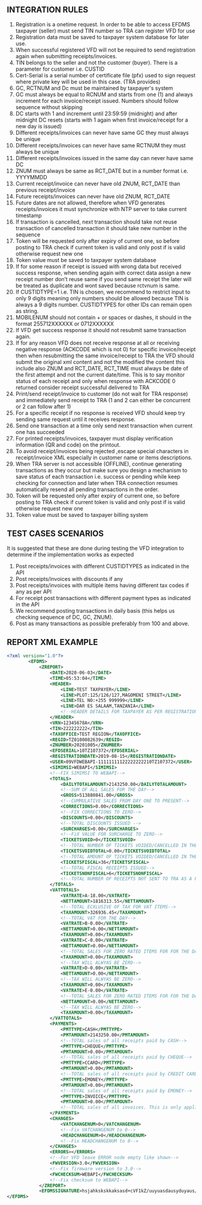 ## INTEGRATION RULES
1. Registration is a onetime request. In order to be able to access EFDMS taxpayer (seller)
   must send TIN number so TRA can register VFD for use
2. Registration data must be saved to taxpayer system database for later use.
3. When successful registered VFD will not be required to send registration again when
   submitting receipts/invoices.
4. TIN belongs to the seller and not the customer (buyer). There is a parameter for customer
   i.e. CUSTID
5. Cert-Serial is a serial number of certificate file (pfx) used to sign request where private key
   will be used in this case. (TRA provides)
6. GC, RCTNUM and Dc must be maintained by taxpayer's system
7. GC must always be equal to RCNUM and starts from one (1) and always increment for
   each invoice/receipt issued. Numbers should follow sequence without skipping
8. DC starts with 1 and increment until 23:59:59 (midnight) and after midnight DC resets
   (starts with 1 again when first invoice/receipt for a new day is issued)
9. Different receipts/invoices can never have same GC they must always be unique
10. Different receipts/invoices can never have same RCTNUM they must always be unique
11. Different receipts/invoices issued in the same day can never have same DC
12. ZNUM must always be same as RCT_DATE but in a number format i.e. YYYYMMDD
13. Current receipt/invoice can never have old ZNUM, RCT_DATE than previous
    receipt/invoice
14. Future receipts/invoices can never have old ZNUM, RCT_DATE
15. Future dates are not allowed, therefore when VFD generates receipts/invoices it must
    synchronize with NTP server to take current timestamp
16. If transaction is cancelled, next transaction should take not reuse transaction of cancelled
    transaction it should take new number in the sequence
17. Token will be requested only after expiry of current one, so before posting to TRA check
    if current token is valid and only post if is valid otherwise request new one
18. Token value must be saved to taxpayer system database
19. If for some reason if receipt is issued with wrong data but received success response,
    when sending again with correct data assign a new receipt number don’t reuse same if
    you send same receipt the later will be treated as duplicate and wont saved because
    rctvnum is same.
20. If CUSTIDTYPE=1 i.e. TIN is chosen, we recommend to restrict input to only 9 digits
    meaning only numbers should be allowed because TIN is always a 9 digits number.
    CUSTIDTYPES for other IDs can remain open as string.
21. MOBILENUM should not contain + or spaces or dashes, it should in the format
    255712XXXXXX or 0712XXXXXX
22. If VFD get success response it should not resubmit same transaction again.
23. If for any reason VFD does not receive response at all or receiving negative response
    (ACKCODE which is not 0) for specific invoice/receipt then when resubmitting the same
    invoice/receipt to TRA the VFD should submit the original xml content and not the modified
    the content this include also ZNUM and RCT_DATE, RCT_TIME must always be date of
    the first attempt and not the current date/time. This is to say monitor status of each receipt
    and only when response with ACKCODE 0 returned consider receipt successful delivered
    to TRA
24. Print/send receipt/invoice to customer (do not wait for TRA response) and immediately
    send receipt to TRA (1 and 2 can either be concurrent or 2 can follow after 1)
25. For a specific receipt if no response is received VFD should keep try sending same request
    until it receives response.
26. Send one transaction at a time only send next transaction when current one has
    succeeded
27. For printed receipts/invoices, taxpayer must display verification information (QR and code)
    on the printout.
28. To avoid receipt/invoices being rejected ,escape special characters in receipt/invoice XML
    especially in customer name or items descriptions.
29. When TRA server is not accessible (OFFLINE), continue generating transactions as they
    occur but make sure you design a mechanism to save status of each transaction i.e.
    success or pending while keep checking for connection and later when TRA connection
    resumes automatically resend all pending transactions in the order.
30. Token will be requested only after expiry of current one, so before posting to TRA check
    if current token is valid and only post if is valid otherwise request new one
31. Token value must be saved to taxpayer billing system


## TEST CASES SCENARIOS
It is suggested that these are done during testing the VFD integration to determine if the implementation works as expected

1. Post receipts/invoices with different CUSTIDTYPES as indicated in the API
2. Post receipts/invoices with discounts if any
3. Post receipts/invoices with multiple items having different tax codes if any as per API
4. For receipt post transactions with different payment types as indicated in the API
5. We recommend posting transactions in daily basis (this helps us checking sequence of
   DC, GC, ZNUM).
6. Post as many transactions as possible preferably from 100 and above.



## REPORT XML EXAMPLE
```xml
<?xml version="1.0"?>
		<EFDMS>
			<ZREPORT>
				<DATE>2020-06-03</DATE>
				<TIME>05:53:04</TIME>
				<HEADER>
					<LINE>TEST TAXPAYER</LINE>
					<LINE>PLOT:125/126/127,MAGOMENI STREET</LINE>
					<LINE>TEL NO:+255 999999</LINE>
					<LINE>DAR ES SALAAM,TANZANIA</LINE>
					<!--HEADER DETAILS FOR TAXPAYER AS PER REGISTRATION ACKNOWLEDGEMNT-->
				</HEADER>
				<VRN>12345678A</VRN>
				<TIN>222222222</TIN>
				<TAXOFFICE>TEST REGION</TAXOFFICE>
				<REGID>TZ0100082639</REGID>
				<ZNUMBER>20201005</ZNUMBER>
				<EFDSERIAL>10TZ107372</EFDSERIAL>
				<REGISTRATIONDATE>2019-08-15</REGISTRATIONDATE>
				<USER>09VFDWEBAPI-11111111122222222210TZ107372</USER>
				<SIMIMSI>WEBAPI</SIMIMSI>
				<!--FIX SIMIMSI TO WEBAPI-->
				<TOTALS>
                    <DAILYTOTALAMOUNT>2143250.00</DAILYTOTALAMOUNT>
                    <!--SUM OF ALL SALES FOR THE DAY-->
                    <GROSS>513880841.00</GROSS>
                    <!--CUMMULATIVE SALES FROM DAY ONE TO PRESENT-->
                    <CORRECTIONS>0.00</CORRECTIONS>
                    <!--FIX CORRECTIONS TO ZERO-->
                    <DISCOUNTS>0.00</DISCOUNTS>
                    <!--TOTAL DISCOUNTS ISSUED -->
                    <SURCHARGES>0.00</SURCHARGES>
                    <!--FiX VALUE FOR SURCHARGE TO ZERO-->
                    <TICKETSVOID>0</TICKETSVOID>
                    <!--TOTAL NUMBER OF TICKETS VOIDED/CANCELLED IN THE SYSTEM AND THEREFORE NOT SENT TO TRA. -->
                    <TICKETSVOIDTOTAL>0.00</TICKETSVOIDTOTAL>
                    <!--TOTAL AMOUNT OF TICKETS VOIDED/CANCELLED IN THE SYSTEM AND THEREFORE NOT SENT TO TRA. -->
                    <TICKETSFISCAL>36</TICKETSFISCAL>
                    <!--TOTAL FISCAL RECEIPTS ISSUED-->
                    <TICKETSNONFISCAL>6</TICKETSNONFISCAL>
                    <!--TOTAL NUMBER OF RECEIPTS NOT SENT TO TRA AS A RESULT OF VOID/CANCEL -->
				</TOTALS>
				<VATTOTALS>
                    <VATRATE>A-18.00</VATRATE>
                    <NETTAMOUNT>1816313.55</NETTAMOUNT>
                    <!--TOTAL ECXLUSIVE OF TAX FOR VAT ITEMS-->
                    <TAXAMOUNT>326936.45</TAXAMOUNT>
                    <!--TOTAL VAT FOR THE DAY-->
                    <VATRATE>B-0.00</VATRATE>
                    <NETTAMOUNT>0.00</NETTAMOUNT>
                    <TAXAMOUNT>0.00</TAXAMOUNT>
                    <VATRATE>C-0.00</VATRATE>
                    <NETTAMOUNT>0.00</NETTAMOUNT>
                    <!--TOTAL SALES FOR ZERO RATED ITEMS FOR FOR THE DAY-->
                    <TAXAMOUNT>0.00</TAXAMOUNT>
                    <!--TAX WILL ALWYAS BE ZERO-->
                    <VATRATE>D-0.00</VATRATE>
                    <NETTAMOUNT>0.00</NETTAMOUNT>
                    <!--TAX WILL ALWYAS BE ZERO-->
                    <TAXAMOUNT>0.00</TAXAMOUNT>
                    <VATRATE>E-0.00</VATRATE>
                    <!--TOTAL SALES FOR ZERO RATED ITEMS FOR FOR THE DAY-->
                    <NETTAMOUNT>0.00</NETTAMOUNT>
                    <!--TAX WILL ALWYAS BE ZERO-->
                    <TAXAMOUNT>0.00</TAXAMOUNT>
				</VATTOTALS>
				<PAYMENTS>
                    <PMTTYPE>CASH</PMTTYPE>
                    <PMTAMOUNT>2143250.00</PMTAMOUNT>
                    <!--TOTAL sales of all receipts paid by CASH-->
                    <PMTTYPE>CHEQUE</PMTTYPE>
                    <PMTAMOUNT>0.00</PMTAMOUNT>
                    <!--TOTAL sales of all receipts paid by CHEQUE-->
                    <PMTTYPE>CCARD</PMTTYPE>
                    <PMTAMOUNT>0.00</PMTAMOUNT>
                    <!--TOTAL sales of all receipts paid by CREDIT CARD-->
                    <PMTTYPE>EMONEY</PMTTYPE>
                    <PMTAMOUNT>0.00</PMTAMOUNT>
                    <!--TOTAL sales of all receipts paid by EMONEY-->
                    <PMTTYPE>INVOICE</PMTTYPE>
                    <PMTAMOUNT>0.00</PMTAMOUNT>
                    <!--TOTAL sales of all invoices. This is only applicable to INVOICES-->
				</PAYMENTS>
                <CHANGES>
                    <VATCHANGENUM>0</VATCHANGENUM>
                    <!--Fix VATCHANGENUM to 0-->
                    <HEADCHANGENUM>0</HEADCHANGENUM>
                    <!--Fix HEADCHANGENUM to 0-->
				</CHANGES>
				<ERRORS></ERRORS>
				<!--For VFD leave ERROR node empty like shown-->
				<FWVERSION>3.0</FWVERSION>
				<!--Fix firmware version to 3.0-->
				<FWCHECKSUM>WEBAPI</FWCHECKSUM>
				<!--Fix checksum to WEBAPI-->
			</ZREPORT>
			<EFDMSSIGNATURE>hsjahkskskkaksasd+cVF1kZ/uuyuasdausyduyaus//+uS6GVIA9+obJUdb/sjkadkskaskjakdjkjahkhksd87w7qjlasdas9+skajsakjskajs//iKG+5UOR+86VgKNdVcjWuPzOhAO6b/+uywuygdhsyaydshahsgkjdfal+/5s84kz5EUJocHzLMrI0dbALUP8AgC97ZTUIFrM/jZUSd624MD26BHrjy5KTurhpS+HJlsotIZqxyPbaw==</EFDMSSIGNATURE>
</EFDMS>
```